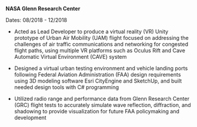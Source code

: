 **NASA Glenn Research Center**

Dates: 08/2018 - 12/2018

- Acted as Lead Developer to produce a virtual reality (VR) Unity prototype of Urban Air Mobility (UAM) flight focused on addressing the challenges of air traffic communications and networking for congested flight paths, using multiple VR platforms such as Oculus Rift and Cave Automatic Virtual Environment (CAVE) system

- Designed a virtual urban testing environment and vehicle landing ports following Federal Aviation Administration (FAA) design requirements using 3D modeling software Esri CityEngine and SketchUp, and built needed design tools with C# programming

- Utilized radio range and performance data from Glenn Research Center (GRC) flight tests to accurately simulate wave reflection, diffraction, and shadowing to provide visualization for future FAA policymaking and development
